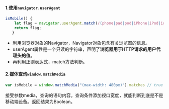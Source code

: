 #### 1.使用`navigator.userAgent`

~~~js
isMobile() {
    let flag = navigator.userAgent.match(/(phone|pad|pod|iPhone|iPod|ios|iPad|Android|Mobile|BlackBerry|IEMobile|MQQBrowser|JUC|Fennec|wOSBrowser|BrowserNG|WebOS|Symbian|Windows Phone)/i);
    return flag;
   }
~~~

+ 利用浏览器对象的Navigator，Navigator对象包含有关浏览器的信息。
+ userAgent属性是一个只读的字符串，声明了**浏览器用于HTTP请求的用户代理头的值**。
+ 再利用正则表达式，match方法判断。

#### 2.媒体查询`window.matchMedia`

~~~js
var isMobile = window.matchMedia("(max-width: 480px)").matches // true | false
~~~

接受参数media，查询的语句内容。查询条件添加视口宽度，就能判断到底是不是移动端设备。返回结果为Boolean。
